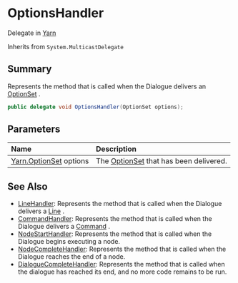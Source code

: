 # OptionsHandler

Delegate in [Yarn](/docs/api/csharp/yarn.md)

Inherits from `System.MulticastDelegate`

## Summary


Represents the method that is called when the Dialogue delivers an  <a href="yarn.optionset.md">OptionSet</a> .


```csharp
public delegate void OptionsHandler(OptionSet options);
```

## Parameters

|Name|Description|
|:---|:---|
|[Yarn.OptionSet](/docs/api/csharp/yarn.optionset.md) options|The  <a href="yarn.optionset.md">OptionSet</a>  that has been delivered.|

## See Also

* [LineHandler](/docs/api/csharp/yarn.linehandler.md): Represents the method that is called when the Dialogue delivers a  <a href="yarn.line.md">Line</a> .
* [CommandHandler](/docs/api/csharp/yarn.commandhandler.md): Represents the method that is called when the Dialogue delivers a  <a href="yarn.command.md">Command</a> .
* [NodeStartHandler](/docs/api/csharp/yarn.nodestarthandler.md): Represents the method that is called when the Dialogue begins executing a node.
* [NodeCompleteHandler](/docs/api/csharp/yarn.nodecompletehandler.md): Represents the method that is called when the Dialogue reaches the end of a node.
* [DialogueCompleteHandler](/docs/api/csharp/yarn.dialoguecompletehandler.md): Represents the method that is called when the dialogue has reached its end, and no more code remains to be run.

